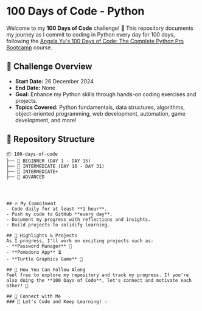 # 100 Days of Code - Python

Welcome to my **100 Days of Code** challenge! 🚀 This repository documents my journey as I commit to coding in Python every day for 100 days, following the [Angela Yu's 100 Days of Code: The Complete Python Pro Bootcamp](https://www.udemy.com/course/100-days-of-code-the-complete-python-pro-bootcamp-for-2023/) course.

## 📌 Challenge Overview
- **Start Date:** 26 December 2024
- **End Date:** None
- **Goal:** Enhance my Python skills through hands-on coding exercises and projects.
- **Topics Covered:** Python fundamentals, data structures, algorithms, object-oriented programming, web development, automation, game development, and more!

## 📂 Repository Structure
```
📦 100-days-of-code
├── 📁 BEGINNER (DAY 1 - DAY 15)
├── 📁 INTERMEDIATE (DAY 16 - DAY 31)
├── 📁 INTERMEDIATE+
├── 📁 ADVANCED




## 🔥 My Commitment
- Code daily for at least **1 hour**.
- Push my code to GitHub **every day**.
- Document my progress with reflections and insights.
- Build projects to solidify learning.

## 🚀 Highlights & Projects
As I progress, I'll work on exciting projects such as:
- **Password Manager** 🔑
- **Pomodoro App** ⏳
- **Turtle Graphics Game** 🐢

## 🌟 How You Can Follow Along
Feel free to explore my repository and track my progress. If you're also doing the **100 Days of Code**, let's connect and motivate each other! 🎯

## 🤝 Connect with Me
### 🚀 Let's Code and Keep Learning! 💡


